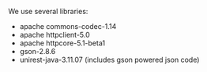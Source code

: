 We use several libraries:
- apache commons-codec-1.14
- apache httpclient-5.0
- apache httpcore-5.1-beta1
- gson-2.8.6
- unirest-java-3.11.07 (includes gson powered json code)